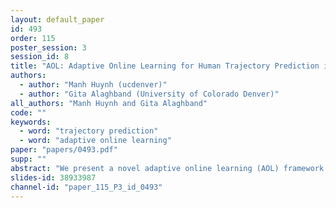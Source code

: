 ```yaml
---
layout: default_paper
id: 493
order: 115
poster_session: 3
session_id: 8
title: "AOL: Adaptive Online Learning for Human Trajectory Prediction in Dynamic Video Scenes"
authors:
  - author: "Manh Huynh (ucdenver)"
  - author: "Gita Alaghband (University of Colorado Denver)"
all_authors: "Manh Huynh and Gita Alaghband"
code: ""
keywords:
  - word: "trajectory prediction"
  - word: "adaptive online learning"
paper: "papers/0493.pdf"
supp: ""
abstract: "We present a novel adaptive online learning (AOL) framework to predict human movement trajectories in dynamic video scenes. Our framework learns and adapts to changes in the scene environment and generates best network weights for different scenarios. The framework can be applied to prediction models and improve their performance as it dynamically adjusts when it encounters changes in the scene and can apply the best training weights for predicting the next locations. We demonstrate this by integrating our framework with two existing prediction models: LSTM [3] and Future Person Location (FPL) [1]. Furthermore, we analyze the number of network weights for optimal performance and show that we can achieve real-time with a fixed number of networks using the least recently used (LRU) strategy for maintaining the most recently trained network weights. With extensive experiments, we show that our framework increases prediction accuracies of LSTM and FPL by ~17% and 28% on average, and up to ~50% for FPL on the worst case while achieving real-time (20fps)."
slides-id: 38933987
channel-id: "paper_115_P3_id_0493"
---
```

